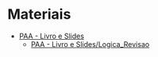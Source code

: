 # Materiais

- [PAA - Livro e Slides](https://drive.google.com/drive/folders/1euYsoZiTWp-MA2qTYtOxSkAJpFcqugeW)
  - [PAA - Livro e Slides/Logica_Revisao](https://drive.google.com/drive/folders/1W9Nhmv7TiLe4CUYP4UgoWjpGwU-WCpN7)
